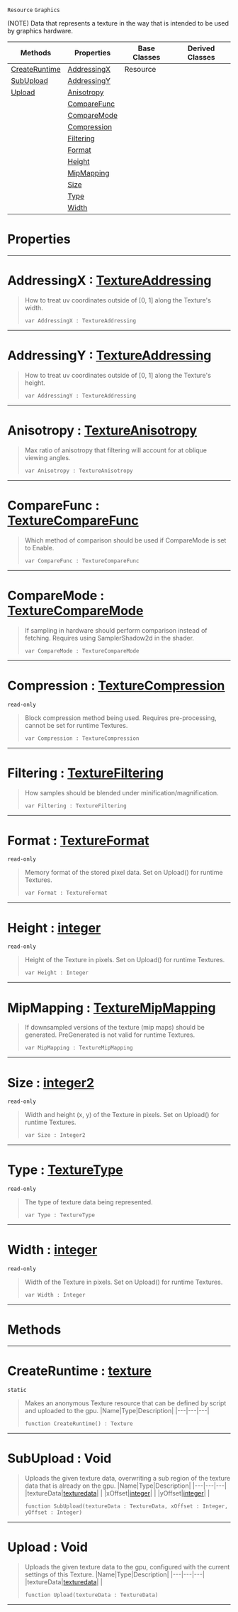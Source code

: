  `Resource` `Graphics`



(NOTE) Data that represents a texture in the way that is intended to be used by graphics hardware.

|Methods|Properties|Base Classes|Derived Classes|
|---|---|---|---|
|[ CreateRuntime](texture.md#createruntime-zilch-engin)|[ AddressingX](texture.md#addressingx-zilch-engine)|Resource| |
|[ SubUpload](texture.md#subupload-void)|[ AddressingY](texture.md#addressingy-zilch-engine)| | |
|[ Upload](texture.md#upload-void)|[ Anisotropy](texture.md#anisotropy-zilch-engine-d)| | |
| |[ CompareFunc](texture.md#comparefunc-zilch-engine)| | |
| |[ CompareMode](texture.md#comparemode-zilch-engine)| | |
| |[ Compression](texture.md#compression-zilch-engine)| | |
| |[ Filtering](texture.md#filtering-zilch-engine-do)| | |
| |[ Format](texture.md#format-zilch-engine-docum)| | |
| |[ Height](texture.md#height-zilch-engine-docum)| | |
| |[ MipMapping](texture.md#mipmapping-zilch-engine-d)| | |
| |[ Size](texture.md#size-zilch-engine-documen)| | |
| |[ Type](texture.md#type-zilch-engine-documen)| | |
| |[ Width](texture.md#width-zilch-engine-docume)| | |


 #  Properties


---  
 #  AddressingX : [TextureAddressing](../enum_reference.md#textureaddressing)

> How to treat uv coordinates outside of [0, 1] along the Texture's width.
> ``` lang=cpp, name=Nada
> var AddressingX : TextureAddressing


---  
 #  AddressingY : [TextureAddressing](../enum_reference.md#textureaddressing)

> How to treat uv coordinates outside of [0, 1] along the Texture's height.
> ``` lang=cpp, name=Nada
> var AddressingY : TextureAddressing


---  
 #  Anisotropy : [TextureAnisotropy](../enum_reference.md#textureanisotropy)

> Max ratio of anisotropy that filtering will account for at oblique viewing angles.
> ``` lang=cpp, name=Nada
> var Anisotropy : TextureAnisotropy


---  
 #  CompareFunc : [TextureCompareFunc](../enum_reference.md#texturecomparefunc)

> Which method of comparison should be used if CompareMode is set to Enable.
> ``` lang=cpp, name=Nada
> var CompareFunc : TextureCompareFunc


---  
 #  CompareMode : [TextureCompareMode](../enum_reference.md#texturecomparemode)

> If sampling in hardware should perform comparison instead of fetching. Requires using SamplerShadow2d in the shader.
> ``` lang=cpp, name=Nada
> var CompareMode : TextureCompareMode


---  
 #  Compression : [TextureCompression](../enum_reference.md#texturecompression)

 `read-only`

> Block compression method being used. Requires pre-processing, cannot be set for runtime Textures.
> ``` lang=cpp, name=Nada
> var Compression : TextureCompression


---  
 #  Filtering : [TextureFiltering](../enum_reference.md#texturefiltering)

> How samples should be blended under minification/magnification.
> ``` lang=cpp, name=Nada
> var Filtering : TextureFiltering


---  
 #  Format : [TextureFormat](../enum_reference.md#textureformat)

 `read-only`

> Memory format of the stored pixel data. Set on Upload() for runtime Textures.
> ``` lang=cpp, name=Nada
> var Format : TextureFormat


---  
 #  Height : [integer](../nada_base_types/integer.md)

 `read-only`

> Height of the Texture in pixels. Set on Upload() for runtime Textures.
> ``` lang=cpp, name=Nada
> var Height : Integer


---  
 #  MipMapping : [TextureMipMapping](../enum_reference.md#texturemipmapping)

> If downsampled versions of the texture (mip maps) should be generated. PreGenerated is not valid for runtime Textures.
> ``` lang=cpp, name=Nada
> var MipMapping : TextureMipMapping


---  
 #  Size : [integer2](../nada_base_types/integer2.md)

 `read-only`

> Width and height (x, y) of the Texture in pixels. Set on Upload() for runtime Textures.
> ``` lang=cpp, name=Nada
> var Size : Integer2


---  
 #  Type : [TextureType](../enum_reference.md#texturetype)

 `read-only`

> The type of texture data being represented.
> ``` lang=cpp, name=Nada
> var Type : TextureType


---  
 #  Width : [integer](../nada_base_types/integer.md)

 `read-only`

> Width of the Texture in pixels. Set on Upload() for runtime Textures.
> ``` lang=cpp, name=Nada
> var Width : Integer


---  
 #  Methods


---  
 #  CreateRuntime : [texture](texture.md)

 `static`

> Makes an anonymous Texture resource that can be defined by script and uploaded to the gpu.
> |Name|Type|Description|
> |---|---|---|
> ``` lang=cpp, name=Nada
> function CreateRuntime() : Texture
> ``` 


---  
 #  SubUpload : Void

> Uploads the given texture data, overwriting a sub region of the texture data that is already on the gpu.
> |Name|Type|Description|
> |---|---|---|
> |textureData|[texturedata](texturedata.md)| |
> |xOffset|[integer](../nada_base_types/integer.md)| |
> |yOffset|[integer](../nada_base_types/integer.md)| |
> ``` lang=cpp, name=Nada
> function SubUpload(textureData : TextureData, xOffset : Integer, yOffset : Integer)
> ``` 


---  
 #  Upload : Void

> Uploads the given texture data to the gpu, configured with the current settings of this Texture.
> |Name|Type|Description|
> |---|---|---|
> |textureData|[texturedata](texturedata.md)| |
> ``` lang=cpp, name=Nada
> function Upload(textureData : TextureData)
> ``` 


---  
 

 